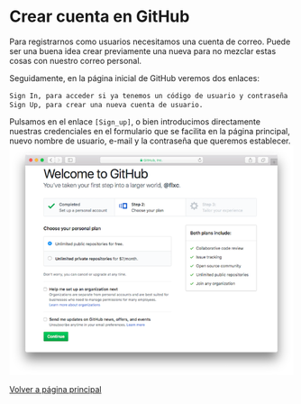 # Crear cuenta en GitHub

Para registrarnos como usuarios necesitamos una cuenta de correo. Puede ser una buena idea crear previamente 
una nueva para no mezclar estas cosas con nuestro correo personal.

Seguidamente, en la página inicial de GitHub veremos dos enlaces:

	Sign In, para acceder si ya tenemos un código de usuario y contraseña
	Sign Up, para crear una nueva cuenta de usuario.

Pulsamos en el enlace `[Sign_up]`, o bien introducimos directamente nuestras credenciales en el formulario que se 
facilita en la página principal, nuevo nombre de usuario, e-mail y la contraseña que queremos establecer.
![Logo Alta Github](./imagenes/GitHub002.png)

[Volver a página principal](README.md)
